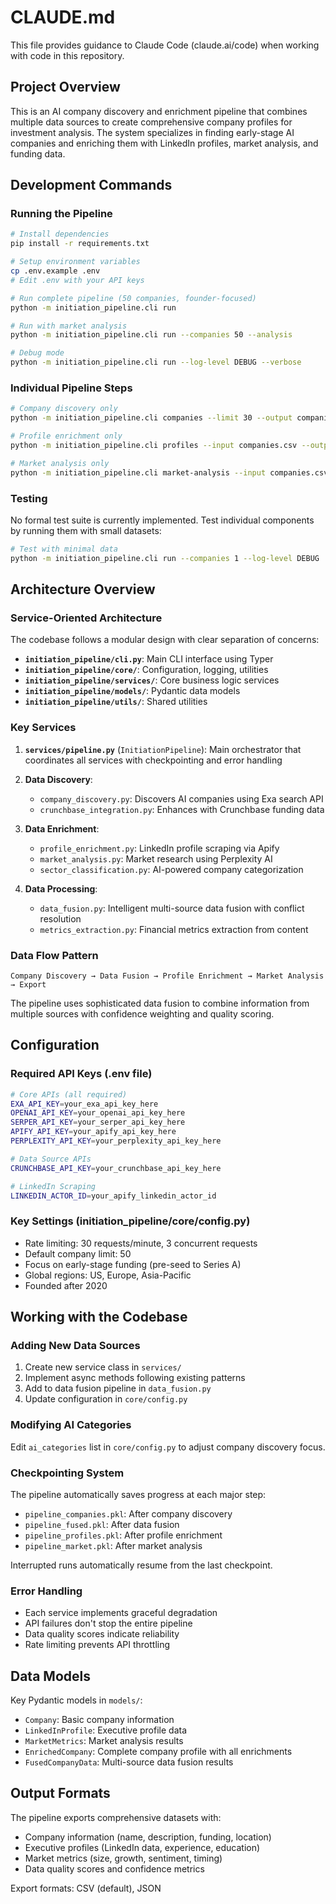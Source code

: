 # CLAUDE.md

This file provides guidance to Claude Code (claude.ai/code) when working with code in this repository.

## Project Overview

This is an AI company discovery and enrichment pipeline that combines multiple data sources to create comprehensive company profiles for investment analysis. The system specializes in finding early-stage AI companies and enriching them with LinkedIn profiles, market analysis, and funding data.

## Development Commands

### Running the Pipeline
```bash
# Install dependencies
pip install -r requirements.txt

# Setup environment variables
cp .env.example .env
# Edit .env with your API keys

# Run complete pipeline (50 companies, founder-focused)
python -m initiation_pipeline.cli run

# Run with market analysis
python -m initiation_pipeline.cli run --companies 50 --analysis

# Debug mode
python -m initiation_pipeline.cli run --log-level DEBUG --verbose
```

### Individual Pipeline Steps
```bash
# Company discovery only
python -m initiation_pipeline.cli companies --limit 30 --output companies.csv

# Profile enrichment only
python -m initiation_pipeline.cli profiles --input companies.csv --output profiles.csv

# Market analysis only
python -m initiation_pipeline.cli market-analysis --input companies.csv --output analysis.csv
```

### Testing
No formal test suite is currently implemented. Test individual components by running them with small datasets:
```bash
# Test with minimal data
python -m initiation_pipeline.cli run --companies 1 --log-level DEBUG
```

## Architecture Overview

### Service-Oriented Architecture
The codebase follows a modular design with clear separation of concerns:

- **`initiation_pipeline/cli.py`**: Main CLI interface using Typer
- **`initiation_pipeline/core/`**: Configuration, logging, utilities
- **`initiation_pipeline/services/`**: Core business logic services
- **`initiation_pipeline/models/`**: Pydantic data models
- **`initiation_pipeline/utils/`**: Shared utilities

### Key Services

1. **`services/pipeline.py`** (`InitiationPipeline`): Main orchestrator that coordinates all services with checkpointing and error handling

2. **Data Discovery**: 
   - `company_discovery.py`: Discovers AI companies using Exa search API
   - `crunchbase_integration.py`: Enhances with Crunchbase funding data

3. **Data Enrichment**:
   - `profile_enrichment.py`: LinkedIn profile scraping via Apify
   - `market_analysis.py`: Market research using Perplexity AI
   - `sector_classification.py`: AI-powered company categorization

4. **Data Processing**:
   - `data_fusion.py`: Intelligent multi-source data fusion with conflict resolution
   - `metrics_extraction.py`: Financial metrics extraction from content

### Data Flow Pattern
```
Company Discovery → Data Fusion → Profile Enrichment → Market Analysis → Export
```

The pipeline uses sophisticated data fusion to combine information from multiple sources with confidence weighting and quality scoring.

## Configuration

### Required API Keys (.env file)
```bash
# Core APIs (all required)
EXA_API_KEY=your_exa_api_key_here
OPENAI_API_KEY=your_openai_api_key_here  
SERPER_API_KEY=your_serper_api_key_here
APIFY_API_KEY=your_apify_api_key_here
PERPLEXITY_API_KEY=your_perplexity_api_key_here

# Data Source APIs
CRUNCHBASE_API_KEY=your_crunchbase_api_key_here

# LinkedIn Scraping
LINKEDIN_ACTOR_ID=your_apify_linkedin_actor_id
```

### Key Settings (initiation_pipeline/core/config.py)
- Rate limiting: 30 requests/minute, 3 concurrent requests
- Default company limit: 50
- Focus on early-stage funding (pre-seed to Series A)
- Global regions: US, Europe, Asia-Pacific
- Founded after 2020

## Working with the Codebase

### Adding New Data Sources
1. Create new service class in `services/`
2. Implement async methods following existing patterns
3. Add to data fusion pipeline in `data_fusion.py`
4. Update configuration in `core/config.py`

### Modifying AI Categories
Edit `ai_categories` list in `core/config.py` to adjust company discovery focus.

### Checkpointing System
The pipeline automatically saves progress at each major step:
- `pipeline_companies.pkl`: After company discovery
- `pipeline_fused.pkl`: After data fusion
- `pipeline_profiles.pkl`: After profile enrichment
- `pipeline_market.pkl`: After market analysis

Interrupted runs automatically resume from the last checkpoint.

### Error Handling
- Each service implements graceful degradation
- API failures don't stop the entire pipeline
- Data quality scores indicate reliability
- Rate limiting prevents API throttling

## Data Models

Key Pydantic models in `models/`:
- `Company`: Basic company information
- `LinkedInProfile`: Executive profile data
- `MarketMetrics`: Market analysis results
- `EnrichedCompany`: Complete company profile with all enrichments
- `FusedCompanyData`: Multi-source data fusion results

## Output Formats

The pipeline exports comprehensive datasets with:
- Company information (name, description, funding, location)
- Executive profiles (LinkedIn data, experience, education)
- Market metrics (size, growth, sentiment, timing)
- Data quality scores and confidence metrics

Export formats: CSV (default), JSON